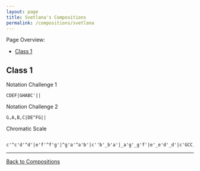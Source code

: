 ```yaml
---
layout: page
title: Svetlana's Compositions
permalink: /compositions/svetlana
---
```

Page Overview:
* [Class 1](#class-1)

## Class 1
Notation Challenge 1
```
CDEF|GHABC'||
```

Notation Challenge 2
```
G,A,B,C|DE^FG||
```

Chromatic Scale
```
 c'^c'd'^d'|e'f'^f'g'|^g'a'^a'b'|c''b'_b'a'|_a'g'_g'f'|e'_e'd'_d'|c'GCC,,||
 ```

---
[Back to Compositions](/sc-workshop/compositions/)
